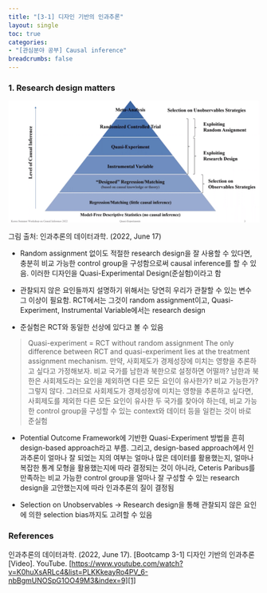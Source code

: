```yaml
---
title: "[3-1] 디자인 기반의 인과추론"
layout: single
toc: true
categories: 
- "[관심분야 공부] Causal inference"
breadcrumbs: false
---
```


### 1. Research design matters 
<p><img src="/assets/images/causal hierarchy.png" title="causal hierarchy"/></p>
그림 출처: 인과추론의 데이터과학. (2022, June 17)


* Random assignment 없이도 적절한 research design을 잘 사용할 수 있다면, 충분히 비교 가능한 control group을 구성함으로써 causal inference를 할 수 있음. 이러한 디자인을 Quasi-Experimental Design(준실험)이라고 함

* 관찰되지 않은 요인들까지 설명하기 위해서는 당연히 우리가 관찰할 수 있는 변수 그 이상이 필요함. RCT에서는 그것이 random assignment이고, Quasi-Experiment, Instrumental Variable에서는 research design 

* 준실험은 RCT와 동일한 선상에 있다고 볼 수 있음
> Quasi-experiment = RCT without random assignment 
> The only difference between RCT and quasi-experiment lies at the treatment assignment mechanism. 
> 만약, 사회제도가 경제성장에 미치는 영향을 추론하고 싶다고 가정해보자. 비교 국가를 남한과 북한으로 설정하면 어떨까? 남한과 북한은 사회제도라는 요인을 제외하면 다른 모든 요인이 유사한가? 비교 가능한가? 그렇지 않다. 그러므로 사회제도가 경제성장에 미치는 영향을 추론하고 싶다면, 사회제도를 제외한 다른 모든 요인이 유사한 두 국가를 찾아야 하는데, 비교 가능한 control group을 구성할 수 있는 context와 데이터 등을 일컫는 것이 바로 준실험 


* Potential Outcome Framework에 기반한 Quasi-Experiment 방법을 흔히 design-based approach라고 부름. 그리고, design-based approach에서 인과추론이 얼마나 잘 되었는 지의 여부는 얼마나 많은 데이터를 활용했는지, 얼마나 복잡한 통계 모형을 활용했는지에 따라 결정되는 것이 아니라, Ceteris Paribus를 만족하는 비교 가능한 control group을 얼마나 잘 구성할 수 있는 research design을 고안했는지에 따라 인과추론의 질이 결정됨

* Selection on Unobservables -> Research design을 통해 관찰되지 않은 요인에 의한 selection bias까지도 고려할 수 있음




### References 
인과추론의 데이터과학. (2022, June 17). [Bootcamp 3-1] 디자인 기반의 인과추론 [Video]. YouTube. [https://www.youtube.com/watch?v=K0huXsARLc4&list=PLKKkeayRo4PV_6-nbBgmUNOSpG1OO49M3&index=9][1]

[1]: https://www.youtube.com/watch?v=K0huXsARLc4&list=PLKKkeayRo4PV_6-nbBgmUNOSpG1OO49M3&index=9